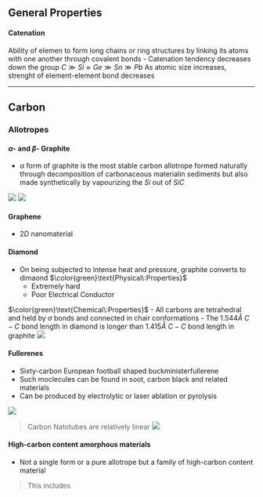 ## General Properties

#### Catenation
Ability of elemen to form long chains or ring structures by linking its atoms with one another through covalent bonds 
	- Catenation tendency decreases down the group 
		$C\gg Si \approx Ge \gg Sn\gg Pb$ 
		As atomic size increases, strenght of element-element bond decreases 

---

## Carbon 

### Allotropes 

#### $\alpha$- and $\beta$- Graphite 
- $\alpha$ form of graphite is the most stable carbon allotrope 
	formed naturally through decomposition of carbonaceous materialin sediments but also made synthetically by vapourizing the $Si$ out of $SiC$ 

![](https://i.imgur.com/eClV47W.png)
![](https://i.imgur.com/aOIFmMR.png)


#### Graphene 
- $2D$ nanomaterial 

#### Diamond 
- On being subjected to intense heat and pressure, graphite converts to dimaond 
$\color{green}\text{Physical\:Properties}$
	- Extremely hard 
	- Poor Electrical Conductor 

$\color{green}\text{Chemical\:Properties}$
	- All carbons are tetrahedral and held by $\sigma$ bonds and connected in chair conformations 
	- The $1.544 \mathring A\:C-C$ bond length in diamond is longer than $1.415\mathring A\:C-C$ bond length in graphite ![](https://i.imgur.com/nc9jMXU.png)



#### Fullerenes

- Sixty-carbon European football shaped buckministerfullerene 
- Such moclecules can be found in soot, carbon black and related materials 
- Can be produced by electrolytic or laser ablation or pyrolysis 

![](https://i.imgur.com/i8KbPuh.png)


>Carbon Natotubes are relatively linear ![](https://i.imgur.com/lmOl499.png)

#### High-carbon content amorphous materials 
- Not a single form or a pure allotrope but a family of high-carbon content material
>This includes 